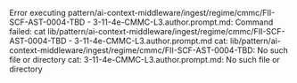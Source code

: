 Error executing pattern/ai-context-middleware/ingest/regime/cmmc/FII-SCF-AST-0004-TBD - 3-11-4e-CMMC-L3.author.prompt.md: Command failed: cat lib/pattern/ai-context-middleware/ingest/regime/cmmc/FII-SCF-AST-0004-TBD - 3-11-4e-CMMC-L3.author.prompt.md
cat: lib/pattern/ai-context-middleware/ingest/regime/cmmc/FII-SCF-AST-0004-TBD: No such file or directory
cat: 3-11-4e-CMMC-L3.author.prompt.md: No such file or directory
